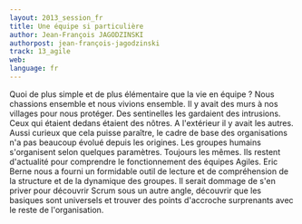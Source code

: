 ```yaml
---
layout: 2013_session_fr
title: Une équipe si particulière
author: Jean-François JAGODZINSKI
authorpost: jean-françois-jagodzinski
track: 13_agile
web: 
language: fr
---
```


Quoi de plus simple et de plus élémentaire que la vie en équipe ? Nous chassions ensemble et nous vivions ensemble. Il y avait des murs à nos villages pour nous protéger. Des sentinelles les gardaient des intrusions. Ceux qui étaient dedans étaient des nôtres. A l'extérieur il y avait les autres.
Aussi curieux que cela puisse paraître, le cadre de base des organisations n'a pas beaucoup évolué depuis les origines. Les groupes humains s'organisent selon quelques paramètres. Toujours les mêmes. Ils restent d'actualité pour comprendre le fonctionnement des équipes Agiles.
Eric Berne nous a fourni un formidable outil de lecture et de compréhension de la structure et de la dynamique des groupes. Il serait dommage de s'en priver pour découvrir Scrum sous un autre angle, découvrir que les basiques sont universels et trouver des points d'accroche surprenants avec le reste de l'organisation.